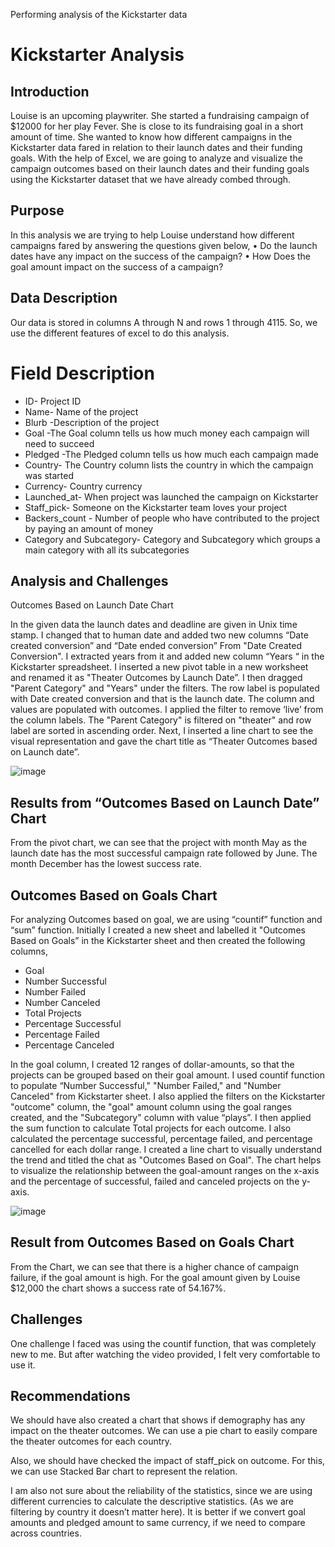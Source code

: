 Performing analysis of the Kickstarter data
# Kickstarter Analysis
## Introduction

  Louise is an upcoming playwriter. She started a fundraising campaign of $12000 for her play Fever. She is close to its fundraising goal in a short amount of time. She wanted to know how different campaigns in the Kickstarter data fared in relation to their launch dates and their funding goals. With the help of Excel, we are going to analyze and visualize the campaign outcomes based on their launch dates and their funding goals using the Kickstarter dataset that we have already combed through.
## Purpose

  In this analysis we are trying to help Louise understand how different campaigns fared by answering the questions given below,
•	Do the launch dates have any impact on the success of the campaign?
•	How Does the goal amount impact on the success of a campaign?

## Data Description

 Our data is stored in columns A through N and rows 1 through 4115. So, we use the different features of excel to do this analysis.

# Field	Description
* ID-	Project ID
* Name-	Name of the project
* Blurb	-Description of the project
* Goal	-The Goal column tells us how much money each campaign will need to succeed
* Pledged	-The Pledged column tells us how much each campaign made
* Country-	The Country column lists the country in which the campaign was started
* Currency-	Country currency
* Launched_at-	When project was launched the campaign on Kickstarter
* Staff_pick-	Someone on the Kickstarter team loves your project
* Backers_count -	Number of people who have contributed to the project by paying an amount of money
* Category and Subcategory-	Category and Subcategory which groups a main category with all its subcategories




## Analysis and Challenges
  Outcomes Based on Launch Date Chart
     
 In the given data the launch dates and deadline are given in Unix time stamp. I changed that to human date and added two new columns “Date created conversion” and “Date ended conversion” From "Date Created Conversion". I extracted years from it and added new column “Years “ in the Kickstarter spreadsheet. I inserted a new pivot table in a new worksheet and renamed it as "Theater Outcomes by Launch Date”. I then dragged "Parent Category" and "Years" under the filters. The row label is populated with Date created conversion and that is the launch date. The column and values are populated with outcomes. I applied the filter to remove ‘live’ from the column labels. The "Parent Category" is filtered on "theater" and row label are sorted in ascending order. Next, I inserted a line chart to see the visual representation and gave the chart title as “Theater Outcomes based on Launch date”.

 ![image](https://user-images.githubusercontent.com/72629108/153688056-5e1c3ec8-24c9-460d-b71d-c479ae0c5baf.png)


 ##  Results from “Outcomes Based on Launch Date” Chart
   
 From the pivot chart, we can see that the project with month May as the launch date has the most successful campaign rate followed by June. The month December has the lowest success rate.




  ## Outcomes Based on Goals Chart
  For analyzing Outcomes based on goal, we are using “countif” function and “sum” function. Initially I created a new sheet and labelled it "Outcomes Based on Goals” in the Kickstarter sheet and then created the following columns,

* Goal
*	Number Successful
*	Number Failed
*	Number Canceled
*	Total Projects
*	Percentage Successful
*	Percentage Failed
*	Percentage Canceled
    
 In the goal column, I created 12 ranges of dollar-amounts, so that the projects can be grouped based on their goal amount. I used countif function to populate “Number Successful," "Number Failed," and "Number Canceled" from Kickstarter sheet. I also applied the filters on the Kickstarter "outcome" column, the "goal" amount column using the goal ranges created, and the "Subcategory" column with value “plays”. I then applied the sum function to calculate Total projects for each outcome. I also calculated the percentage successful, percentage failed, and percentage cancelled for each dollar range. I created a line chart to visually understand the trend and titled the chat as "Outcomes Based on Goal". The chart helps to visualize the relationship between the goal-amount ranges on the x-axis and the percentage of successful, failed and canceled projects on the y-axis.

 ![image](https://user-images.githubusercontent.com/72629108/153688021-c67f6d26-0ac8-4aeb-8063-1f57523e300c.png)


## Result from Outcomes Based on Goals Chart
From the Chart, we can see that there is a higher chance of campaign failure, if the goal amount is high. For the goal amount given by Louise $12,000 the chart shows a success rate of 54.167%.

## Challenges
One challenge I faced was using the countif function, that was completely new to me. But after watching the video provided, I felt very comfortable to use it.

## Recommendations
We should have also created a chart that shows if demography has any impact on the theater outcomes. We can use a pie chart to easily compare the theater outcomes for each country.

Also, we should have checked the impact of staff_pick on outcome. For this, we can use Stacked Bar chart to represent the relation.

I am also not sure about the reliability of the statistics, since we are using different currencies to calculate the descriptive statistics. (As we are filtering by country it doesn’t matter here). It is better if we convert goal amounts and pledged amount to same currency, if we need to compare across countries.

